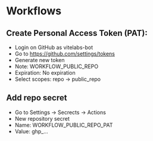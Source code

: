 # Workflows

## Create Personal Access Token (PAT):

- Login on GitHub as vitelabs-bot
- Go to https://github.com/settings/tokens
- Generate new token
- Note: WORKFLOW_PUBLIC_REPO
- Expiration: No expiration
- Select scopes: repo -> public_repo

## Add repo secret

- Go to Settings -> Secrects -> Actions
- New repository secret
- Name: WORKFLOW_PUBLIC_REPO_PAT
- Value: ghp_...
